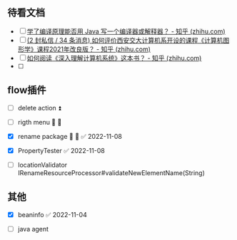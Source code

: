 ## 待看文档

- [ ] [学了编译原理能否用 Java 写一个编译器或解释器？ - 知乎 (zhihu.com)](https://www.zhihu.com/question/39835953)
- [ ] [(2 封私信 / 34 条消息) 如何评价西安交大计算机系开设的课程《计算机图形学》课程2021年改良版？ - 知乎 (zhihu.com)](https://www.zhihu.com/question/500385117/answer/2546569612)
- [ ] [如何阅读《深入理解计算机系统》这本书？ - 知乎 (zhihu.com)](https://www.zhihu.com/question/20402534/answer/2655186100)
- [ ] 


## flow插件

- [ ] delete action ⏫ 
- [ ] rigth menu 🛫 📅 
- [x] rename package 🛫 📅 ✅ 2022-11-08
- [x] PropertyTester ✅ 2022-11-08
- [ ] locationValidator IRenameResourceProcessor#validateNewElementName(String)





## 其他

- [x] beaninfo ✅ 2022-11-04
- [ ] java agent




